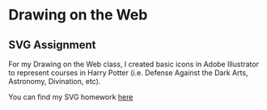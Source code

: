 # Drawing on the Web
## SVG Assignment

For my Drawing on the Web class, I created basic icons in Adobe Illustrator to represent courses in Harry Potter (i.e. Defense Against the Dark Arts, Astronomy, Divination, etc).

You can find my SVG homework [here](http://i6.cims.nyu.edu/~rs5324/380/hw2/index.html)